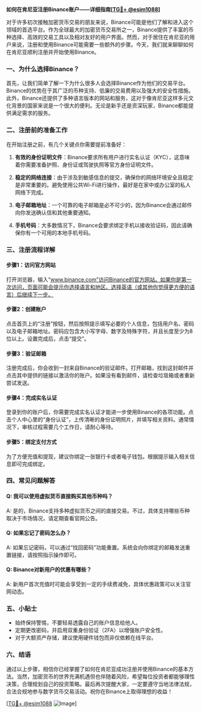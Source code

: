 **如何在肯尼亚注册Binance账户——详细指南[[TG💪+ @esim1088](https://t.me/s/esim1088)]**

对于许多初次接触加密货币交易的朋友来说，Binance可能是他们了解和进入这个领域的首选平台。作为全球最大的加密货币交易所之一，Binance提供了丰富的币种选择、高效的交易工具以及相对友好的用户界面。然而，对于居住在肯尼亚的用户来说，注册和使用Binance可能需要一些额外的步骤。今天，我们就来聊聊如何在肯尼亚顺利注册并开始使用Binance。

### 一、为什么选择Binance？

首先，让我们简单了解一下为什么很多人会选择Binance作为他们的交易平台。Binance的优势在于其广泛的币种支持、低廉的交易费用以及强大的安全性措施。此外，Binance还提供了多种语言版本的网站和服务，这对于像肯尼亚这样多元文化背景的国家来说是一个很大的便利。无论是新手还是资深玩家，Binance都能提供满足需求的服务。

### 二、注册前的准备工作

在开始注册之前，有几个关键点你需要提前准备好：

1. **有效的身份证明文件**：Binance要求所有用户进行实名认证（KYC），这意味着你需要准备护照、身份证或驾驶执照等官方身份证明文件。
   
2. **稳定的网络连接**：由于涉及到敏感信息的提交，确保你的网络环境安全且稳定是非常重要的。避免使用公共Wi-Fi进行操作，最好是在家中或办公室的私人网络下完成。

3. **电子邮箱地址**：一个可靠的电子邮箱是必不可少的，因为Binance会通过邮件向你发送确认信和其他重要通知。

4. **手机号码**：大多数情况下，Binance会要求绑定手机以接收验证码，因此请确保你有一个可用的本地手机号码。

### 三、注册流程详解

#### 步骤1：访问官方网站

打开浏览器，输入“www.binance.com”访问Binance的官方网站。如果你是第一次访问，页面可能会提示你选择语言和地区。选择英语（或其他你觉得更方便的语言）后继续下一步。

#### 步骤2：创建账户

点击首页上的“注册”按钮，然后按照提示填写必要的个人信息，包括用户名、密码以及电子邮箱地址。密码应包含大小写字母、数字及特殊字符，并且长度至少为8位以上。设置完成后，点击“提交”。

#### 步骤3：验证邮箱

注册完成后，你会收到一封来自Binance的验证邮件。打开邮箱，找到这封邮件并点击其中提供的链接以激活你的账户。如果没有看到邮件，请检查垃圾箱或者重新尝试发送。

#### 步骤4：完成实名认证

登录到你的账户后，你需要完成实名认证才能进一步使用Binance的各项功能。点击个人中心里的“身份认证”，上传清晰的身份证明照片，并填写相关资料。通常情况下，审核过程需要几个工作日，请耐心等待。

#### 步骤5：绑定支付方式

为了方便充值和提现，建议你绑定一张银行卡或者电子钱包。根据提示输入相关信息即可完成绑定。

### 四、常见问题解答

#### Q: 我可以使用虚拟货币直接购买其他币种吗？
A: 是的，Binance支持多种虚拟货币之间的直接交易。不过，具体支持哪些币种取决于市场情况，请定期查看官网公告。

#### Q: 如果忘记了密码怎么办？
A: 如果忘记密码，可以通过“找回密码”功能重置。系统会向你绑定的邮箱发送重置链接，请按照指示操作即可。

#### Q: Binance对新用户的优惠有哪些？
A: 新用户首次充值时可能会享受到一定的手续费减免，具体优惠政策可以关注官网动态。

### 五、小贴士

- 始终保持警惕，不要轻易透露自己的账户信息给他人。
- 定期更改密码，并启用双重身份验证（2FA）以增强账户安全性。
- 对于大额资产存储，建议使用硬件钱包而非仅依赖在线平台。

### 六、结语

通过以上步骤，相信你已经掌握了如何在肯尼亚成功注册并使用Binance的基本方法。当然，加密货币的世界充满机遇但也伴随着风险，希望每位投资者都能够理性决策，合理规划自己的投资策略。最后再次提醒大家，一定要遵守当地法律法规，合法合规地参与数字货币交易活动。祝你在Binance上取得理想的收益！

[[TG💪+ @esim1088](https://t.me/s/esim1088) ![Image](https://i.postimg.cc/4NQfJmqS/Snipaste-2025-05-13-00-14-12.png)]